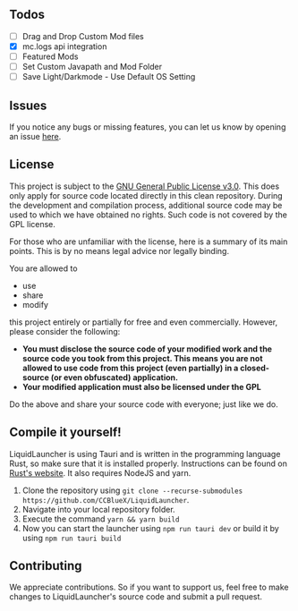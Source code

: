 ## Todos
- [ ] Drag and Drop Custom Mod files
- [x] mc.logs api integration
- [ ] Featured Mods
- [ ] Set Custom Javapath and Mod Folder
- [ ] Save Light/Darkmode - Use Default OS Setting

## Issues
If you notice any bugs or missing features, you can let us know by opening an issue [here](https://github.com/CCBlueX/LiquidLauncher/issues).

## License
This project is subject to the [GNU General Public License v3.0](LICENSE). This does only apply for source code located directly in this clean repository. During the development and compilation process, additional source code may be used to which we have obtained no rights. Such code is not covered by the GPL license.

For those who are unfamiliar with the license, here is a summary of its main points. This is by no means legal advice nor legally binding.

You are allowed to
- use
- share
- modify

this project entirely or partially for free and even commercially. However, please consider the following:

- **You must disclose the source code of your modified work and the source code you took from this project. This means you are not allowed to use code from this project (even partially) in a closed-source (or even obfuscated) application.**
- **Your modified application must also be licensed under the GPL** 

Do the above and share your source code with everyone; just like we do.

## Compile it yourself!
LiquidLauncher is using Tauri and is written in the programming language Rust, so make sure that it is installed properly. Instructions can be found on [Rust's website](https://www.rust-lang.org/learn/get-started). It also requires NodeJS and yarn.
1. Clone the repository using `git clone --recurse-submodules https://github.com/CCBlueX/LiquidLauncher`. 
2. Navigate into your local repository folder.
3. Execute the command `yarn && yarn build`
4. Now you can start the launcher using `npm run tauri dev` or build it by using `npm run tauri build`

## Contributing

We appreciate contributions. So if you want to support us, feel free to make changes to LiquidLauncher's source code and submit a pull request.
